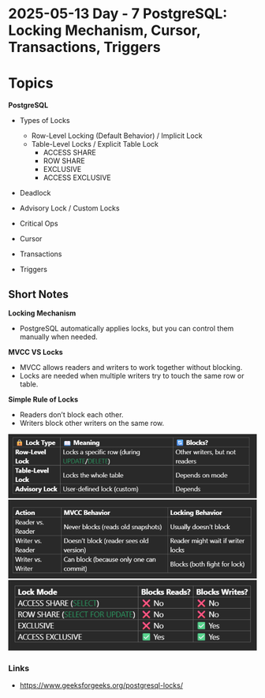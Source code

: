 # 2025-05-13   Day - 7 PostgreSQL: Locking Mechanism, Cursor, Transactions, Triggers

# Topics
**PostgreSQL**
- Types of Locks
    - Row-Level Locking (Default Behavior) / Implicit Lock
    - Table-Level Locks / Explicit Table Lock
        - ACCESS SHARE
        - ROW SHARE
        - EXCLUSIVE
        - ACCESS EXCLUSIVE
- Deadlock
- Advisory Lock / Custom Locks
- Critical Ops

- Cursor
- Transactions
- Triggers

## Short Notes

**Locking Mechanism**
- PostgreSQL automatically applies locks, but you can control them manually when needed.

**MVCC VS Locks**
- MVCC allows readers and writers to work together without blocking.
- Locks are needed when multiple writers try to touch the same row or table.

**Simple Rule of Locks**
- Readers don’t block each other.
- Writers block other writers on the same row.


![alt text](image.png)
![alt text](image-1.png)
![alt text](image-2.png)

### Links 
- https://www.geeksforgeeks.org/postgresql-locks/